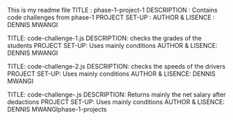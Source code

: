 This is my readme file
TITLE : phase-1-project-1
DESCRIPTION : Contains code challenges from phase-1
PROJECT SET-UP : 
AUTHOR & LISENCE : DENNIS MWANGI 


TITLE: code-challenge-1.js
DESCRIPTION: checks the grades of the students
PROJECT SET-UP: Uses mainly conditions
AUTHOR & LISENCE: DENNIS MWANGI

TITLE: code-challenge-2.js
DESCRIPTION: checks the speeds of the drivers
PROJECT SET-UP: Uses mainly conditions
AUTHOR & LISENCE: DENNIS MWANGI

TITLE: code-challenge-.js
DESCRIPTION: Returns mainly the net salary after dedactions
PROJECT SET-UP: Uses mainly conditions
AUTHOR & LISENCE: DENNIS MWANGIphase-1-projects
